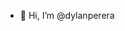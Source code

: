 - 👋 Hi, I’m @dylanperera



<!---
dylanperera/dylanperera is a ✨ special ✨ repository because its `README.md` (this file) appears on your GitHub profile.
You can click the Preview link to take a look at your changes.
--->
